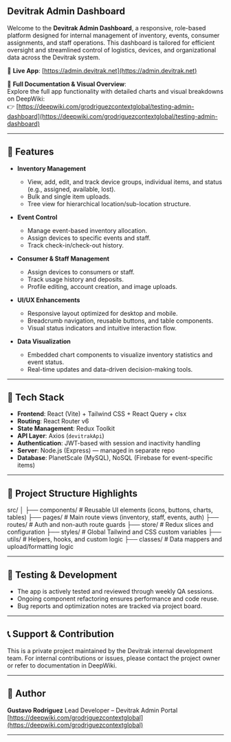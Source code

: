 ## Devitrak Admin Dashboard

Welcome to the **Devitrak Admin Dashboard**, a responsive, role-based platform designed for internal management of inventory, events, consumer assignments, and staff operations. This dashboard is tailored for efficient oversight and streamlined control of logistics, devices, and organizational data across the Devitrak system.

🔗 **Live App**: [https://admin.devitrak.net](https://admin.devitrak.net)

📘 **Full Documentation & Visual Overview**:  
Explore the full app functionality with detailed charts and visual breakdowns on DeepWiki:  
👉 [https://deepwiki.com/grodriguezcontextglobal/testing-admin-dashboard](https://deepwiki.com/grodriguezcontextglobal/testing-admin-dashboard)

---

## 🚀 Features

- **Inventory Management**
  - View, add, edit, and track device groups, individual items, and status (e.g., assigned, available, lost).
  - Bulk and single item uploads.
  - Tree view for hierarchical location/sub-location structure.

- **Event Control**
  - Manage event-based inventory allocation.
  - Assign devices to specific events and staff.
  - Track check-in/check-out history.

- **Consumer & Staff Management**
  - Assign devices to consumers or staff.
  - Track usage history and deposits.
  - Profile editing, account creation, and image uploads.

- **UI/UX Enhancements**
  - Responsive layout optimized for desktop and mobile.
  - Breadcrumb navigation, reusable buttons, and table components.
  - Visual status indicators and intuitive interaction flow.

- **Data Visualization**
  - Embedded chart components to visualize inventory statistics and event status.
  - Real-time updates and data-driven decision-making tools.

---

## 🧰 Tech Stack

- **Frontend**: React (Vite) + Tailwind CSS + React Query + clsx
- **Routing**: React Router v6
- **State Management**: Redux Toolkit
- **API Layer**: Axios (`devitrakApi`)
- **Authentication**: JWT-based with session and inactivity handling
- **Server**: Node.js (Express) — managed in separate repo
- **Database**: PlanetScale (MySQL), NoSQL (Firebase for event-specific items)

---

## 📁 Project Structure Highlights

src/
│
├── components/       # Reusable UI elements (icons, buttons, charts, tables)
├── pages/            # Main route views (inventory, staff, events, auth)
├── routes/           # Auth and non-auth route guards
├── store/            # Redux slices and configuration
├── styles/           # Global Tailwind and CSS custom variables
├── utils/            # Helpers, hooks, and custom logic
├── classes/          # Data mappers and upload/formatting logic

---

## 🧪 Testing & Development

* The app is actively tested and reviewed through weekly QA sessions.
* Ongoing component refactoring ensures performance and code reuse.
* Bug reports and optimization notes are tracked via project board.

---

## 📞 Support & Contribution

This is a private project maintained by the Devitrak internal development team. For internal contributions or issues, please contact the project owner or refer to documentation in DeepWiki.

---

## 📌 Author

**Gustavo Rodriguez**
Lead Developer – Devitrak Admin Portal
[https://deepwiki.com/grodriguezcontextglobal](https://deepwiki.com/grodriguezcontextglobal)

---

